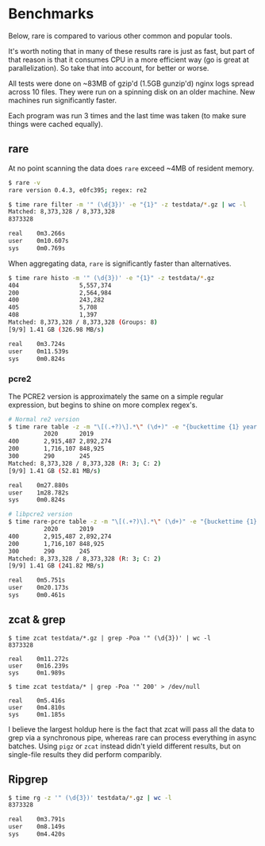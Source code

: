 # Benchmarks

Below, rare is compared to various other common and popular tools.

It's worth noting that in many of these results rare is just as fast, but part
of that reason is that it consumes CPU in a more efficient way (go is great at parallelization).
So take that into account, for better or worse.

All tests were done on ~83MB of gzip'd (1.5GB gunzip'd) nginx logs spread across 10 files.  They
were run on a spinning disk on an older machine. New machines run significantly faster.

Each program was run 3 times and the last time was taken (to make sure things were cached equally).


## rare

At no point scanning the data does `rare` exceed ~4MB of resident memory.

```bash
$ rare -v
rare version 0.4.3, e0fc395; regex: re2

$ time rare filter -m '" (\d{3})' -e "{1}" -z testdata/*.gz | wc -l
Matched: 8,373,328 / 8,373,328
8373328

real    0m3.266s
user    0m10.607s
sys     0m0.769s
```

When aggregating data, `rare` is significantly faster than alternatives.

```bash
$ time rare histo -m '" (\d{3})' -e "{1}" -z testdata/*.gz
404                 5,557,374 
200                 2,564,984 
400                 243,282   
405                 5,708     
408                 1,397     
Matched: 8,373,328 / 8,373,328 (Groups: 8)
[9/9] 1.41 GB (326.98 MB/s)

real    0m3.724s
user    0m11.539s
sys     0m0.824s
```

### pcre2

The PCRE2 version is approximately the same on a simple regular expression, but begins to shine
on more complex regex's.

```bash
# Normal re2 version
$ time rare table -z -m "\[(.+?)\].*\" (\d+)" -e "{buckettime {1} year nginx}" -e "{bucket {2} 100}" testdata/*.gz
          2020      2019      
400       2,915,487 2,892,274           
200       1,716,107 848,925             
300       290       245                 
Matched: 8,373,328 / 8,373,328 (R: 3; C: 2)
[9/9] 1.41 GB (52.81 MB/s)

real    0m27.880s
user    1m28.782s
sys     0m0.824s

# libpcre2 version
$ time rare-pcre table -z -m "\[(.+?)\].*\" (\d+)" -e "{buckettime {1} year nginx}" -e "{bucket {2} 100}" testdata/*.gz
          2020      2019      
400       2,915,487 2,892,274           
200       1,716,107 848,925             
300       290       245                 
Matched: 8,373,328 / 8,373,328 (R: 3; C: 2)
[9/9] 1.41 GB (241.82 MB/s)

real    0m5.751s
user    0m20.173s
sys     0m0.461s
```


## zcat & grep

```
$ time zcat testdata/*.gz | grep -Poa '" (\d{3})' | wc -l
8373328

real    0m11.272s
user    0m16.239s
sys     0m1.989s

$ time zcat testdata/* | grep -Poa '" 200' > /dev/null

real    0m5.416s
user    0m4.810s
sys     0m1.185s

```

I believe the largest holdup here is the fact that zcat will pass all the data to grep via a synchronous pipe, whereas
rare can process everything in async batches.  Using `pigz` or `zcat` instead didn't yield different results, but on single-file
results they did perform comparibly.

## Ripgrep

```bash
$ time rg -z '" (\d{3})' testdata/*.gz | wc -l
8373328

real    0m3.791s
user    0m8.149s
sys     0m4.420s
```
